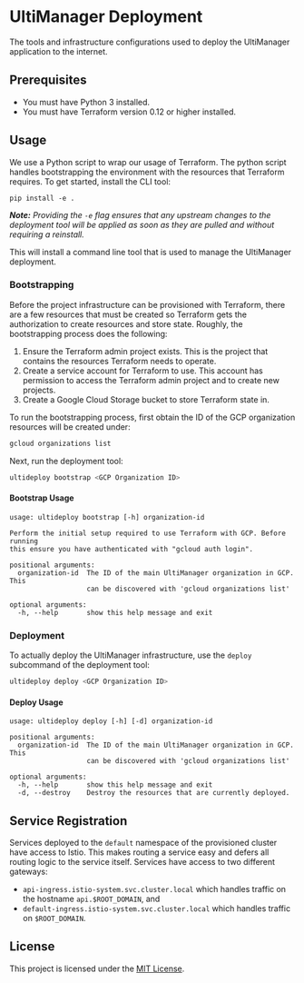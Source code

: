 # UltiManager Deployment

The tools and infrastructure configurations used to deploy the UltiManager
application to the internet.

## Prerequisites

* You must have Python 3 installed.
* You must have Terraform version 0.12 or higher installed.

## Usage

We use a Python script to wrap our usage of Terraform. The python script handles
bootstrapping the environment with the resources that Terraform requires. To get
started, install the CLI tool:

```
pip install -e .
```

*__Note:__ Providing the `-e` flag ensures that any upstream changes to the
deployment tool will be applied as soon as they are pulled and without requiring
a reinstall.*

This will install a command line tool that is used to manage the UltiManager
deployment.

### Bootstrapping

Before the project infrastructure can be provisioned with Terraform, there are a
few resources that must be created so Terraform gets the authorization to create
resources and store state. Roughly, the bootstrapping process does the
following:

1. Ensure the Terraform admin project exists. This is the project that contains
   the resources Terraform needs to operate.
2. Create a service account for Terraform to use. This account has permission to
   access the Terraform admin project and to create new projects.
3. Create a Google Cloud Storage bucket to store Terraform state in.

To run the bootstrapping process, first obtain the ID of the GCP organization
resources will be created under:

```bash
gcloud organizations list
```

Next, run the deployment tool:

```bash
ultideploy bootstrap <GCP Organization ID>
```

#### Bootstrap Usage

```
usage: ultideploy bootstrap [-h] organization-id

Perform the initial setup required to use Terraform with GCP. Before running
this ensure you have authenticated with "gcloud auth login".

positional arguments:
  organization-id  The ID of the main UltiManager organization in GCP. This
                   can be discovered with 'gcloud organizations list'

optional arguments:
  -h, --help       show this help message and exit
```

### Deployment

To actually deploy the UltiManager infrastructure, use the `deploy` subcommand
of the deployment tool:

```bash
ultideploy deploy <GCP Organization ID>
```

#### Deploy Usage

```
usage: ultideploy deploy [-h] [-d] organization-id

positional arguments:
  organization-id  The ID of the main UltiManager organization in GCP. This
                   can be discovered with 'gcloud organizations list'

optional arguments:
  -h, --help       show this help message and exit
  -d, --destroy    Destroy the resources that are currently deployed.
```

## Service Registration

Services deployed to the `default` namespace of the provisioned cluster have
access to Istio. This makes routing a service easy and defers all routing logic
to the service itself. Services have access to two different gateways:

* `api-ingress.istio-system.svc.cluster.local` which handles traffic on the
  hostname `api.$ROOT_DOMAIN`, and
* `default-ingress.istio-system.svc.cluster.local` which handles traffic on
  `$ROOT_DOMAIN`.

## License

This project is licensed under the [MIT License](LICENSE).
